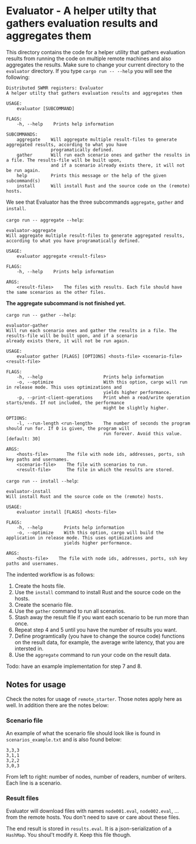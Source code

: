 
# Evaluator - A helper utilty that gathers evaluation results and aggregates them

This directory contains the code for a helper utility that gathers evaluation results from running the code on multiple remote machines and also aggregates the results. Make sure to change your current directory to the `evaluator` directory. If you type `cargo run -- --help` you will see the following:

```
Distributed SWMR registers: Evaluator 
A helper utilty that gathers evaluation results and aggregates them

USAGE:
    evaluator [SUBCOMMAND]

FLAGS:
    -h, --help    Prints help information

SUBCOMMANDS:
    aggregate    Will aggregate multiple result-files to generate aggregated results, according to what you have
                 programatically defined.
    gather       Will run each scenario ones and gather the results in a file. The results-file will be built upon,
                 and if a scenario already exists there, it will not be run again.
    help         Prints this message or the help of the given subcommand(s)
    install      Will install Rust and the source code on the (remote) hosts.
```

We see that Evaluator has the three subcommands `aggregate`, `gather` and `install`.

`cargo run -- aggregate --help`:

```
evaluator-aggregate 
Will aggregate multiple result-files to generate aggregated results, according to what you have programatically defined.

USAGE:
    evaluator aggregate <result-files>

FLAGS:
    -h, --help    Prints help information

ARGS:
    <result-files>    The files with results. Each file should have the same scenarios as the other files.
```

**The aggregate subcommand is not finished yet.**

`cargo run -- gather --help`:

```
evaluator-gather 
Will run each scenario ones and gather the results in a file. The results-file will be built upon, and if a scenario
already exists there, it will not be run again.

USAGE:
    evaluator gather [FLAGS] [OPTIONS] <hosts-file> <scenario-file> <result-file>

FLAGS:
    -h, --help                       Prints help information
    -o, --optimize                   With this option, cargo will run in release mode. This uses optimizations and
                                     yields higher performance.
    -p, --print-client-operations    Print when a read/write operation starts/ends. If not included, the performance
                                     might be slightly higher.

OPTIONS:
    -l, --run-length <run-length>    The number of seconds the program should run for. If 0 is given, the program will
                                     run forever. Avoid this value. [default: 30]

ARGS:
    <hosts-file>       The file with node ids, addresses, ports, ssh key paths and usernames.
    <scenario-file>    The file with scenarios to run.
    <result-file>      The file in which the results are stored.
```

`cargo run -- install --help`:

```
evaluator-install 
Will install Rust and the source code on the (remote) hosts.

USAGE:
    evaluator install [FLAGS] <hosts-file>

FLAGS:
    -h, --help        Prints help information
    -o, --optimize    With this option, cargo will build the application in release mode. This uses optimizations and
                      yields higher performance.

ARGS:
    <hosts-file>    The file with node ids, addresses, ports, ssh key paths and usernames.
```

The indented workflow is as follows:

1. Create the hosts file.
2. Use the `install` command to install Rust and the source code on the hosts.
3. Create the scenario file.
4. Use the `gather` command to run all scenarios.
5. Stash away the result file if you want each scenario to be run more than once.
6. Repeat step 4 and 5 until you have the number of results you want.
7. Define programtically (you have to change the source code) functions on the result data, for example, the average write latency, that you are intersted in.
8. Use the `aggregate` command to run your code on the result data.

Todo: have an example implementation for step 7 and 8.

## Notes for usage

Check the notes for usage of `remote_starter`. Those notes apply here as well. In addition there are the notes below:

### Scenario file

An example of what the scenario file should look like is found in `scenarios_example.txt` and is also found below:

```
3,3,3
3,1,1
3,2,2
3,0,3
```

From left to right: number of nodes, number of readers, number of writers. Each line is a scenario.

### Result files

Evaluator will download files with names `node001.eval`, `node002.eval`, ... from the remote hosts. You don't need to save or care about these files.

The end result is stored in `results.eval`. It is a json-serialization of a `HashMap`. You shoul't modify it. Keep this file though.
